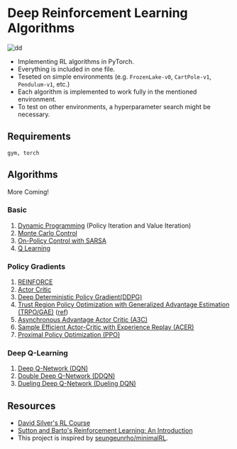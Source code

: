 # Deep Reinforcement Learning Algorithms
![dd](https://dv-website.s3.amazonaws.com/uploads/2018/06/pg_fundDRL_062718.png)

* Implementing RL algorithms in PyTorch. 
* Everything is included in one file.
* Teseted on simple environments (e.g. `FrozenLake-v0`, `CartPole-v1`, `Pendulum-v1`, etc.)
* Each algorithm is implemented to work fully in the mentioned environment. 
* To test on other environments, a hyperparameter search might be necessary.

## Requirements
```
gym, torch
```

## Algorithms

More Coming!

### Basic
1. [Dynamic Programming](https://github.com/dykim1222/RL_Algorithms/tree/master/dynamic_programming) (Policy Iteration and Value Iteration)
1. [Monte Carlo Control](https://github.com/dykim1222/RL_Algorithms/tree/master/monte_carlo_control)
1. [On-Policy Control with SARSA](https://github.com/dykim1222/RL_Algorithms/tree/master/sarsa)
1. [Q Learning](https://github.com/dykim1222/RL_Algorithms/tree/master/q_learning)

### Policy Gradients

1. [REINFORCE](https://github.com/dykim1222/RL_Algorithms/tree/master/reinforce)
1. [Actor Critic](https://github.com/dykim1222/RL_Algorithms/tree/master/actor_critic)
1. [Deep Deterministic Policy Gradient(DDPG)](https://github.com/dykim1222/RL_Algorithms/tree/master/ddpg)
1. [Trust Region Policy Optimization with Generalized Advantage Estimation (TRPO/GAE)](https://github.com/dykim1222/RL_Algorithms/tree/master/trpo) ([ref](https://github.com/ikostrikov/pytorch-trpo))
1. [Asynchronous Advantage Actor Critic (A3C)](https://github.com/dykim1222/RL_Algorithms/tree/master/a3c)
1. [Sample Efficient Actor-Critic with Experience Replay (ACER)](https://github.com/dykim1222/RL_Algorithms/tree/master/acer)
1. [Proximal Policy Optimization (PPO)](https://github.com/dykim1222/RL_Algorithms/tree/master/ppo)

### Deep Q-Learning

1. [Deep Q-Network (DQN)](https://github.com/dykim1222/RL_Algorithms/tree/master/dqn)
1. [Double Deep Q-Network (DDQN)](https://github.com/dykim1222/RL_Algorithms/tree/master/ddqn)
1. [Dueling Deep Q-Network (Dueling DQN)](https://github.com/dykim1222/RL_Algorithms/tree/master/duelingdqn)

## Resources
* [David Silver's RL Course](http://www0.cs.ucl.ac.uk/staff/d.silver/web/Teaching.html)
* [Sutton and Barto's Reinforcement Learning: An Introduction](http://incompleteideas.net/book/the-book-2nd.html)
* This project is inspired by [seungeunrho/minimalRL](https://github.com/seungeunrho/minimalRL).
